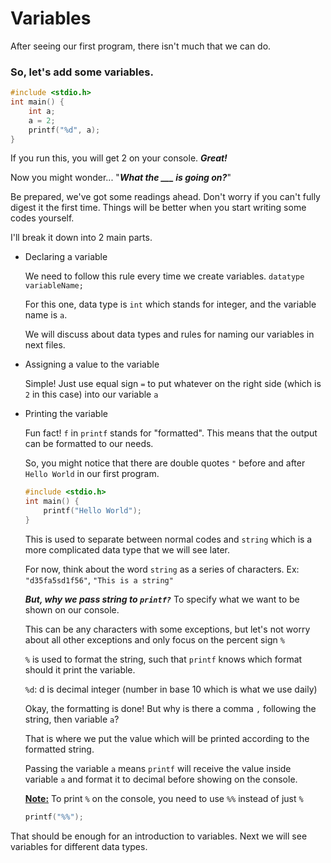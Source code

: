 # Variables

After seeing our first program, there isn't much that we can do.

### So, let's add some variables.

```c
#include <stdio.h>
int main() {
    int a;
    a = 2;
    printf("%d", a);
}
```

If you run this, you will get 2 on your console. ***Great!***

Now you might wonder... "***What the ___ is going on?***"

Be prepared, we've got some readings ahead. Don't worry if you can't fully digest it the first time. Things will be better when you start writing some codes yourself.

I'll break it down into 2 main parts.

- Declaring a variable
  
    We need to follow this rule every time we create variables. `datatype variableName;`

    For this one, data type is `int` which stands for integer, and the variable name is `a`.

    We will discuss about data types and rules for naming our variables in next files.

- Assigning a value to the variable

    Simple! Just use equal sign `=` to put whatever on the right side (which is `2` in this case) into our variable `a`

- Printing the variable

    Fun fact! `f` in `printf` stands for "formatted". This means that the output can be formatted to our needs.

    So, you might notice that there are double quotes `"` before and after `Hello World` in our first program.
    
    ```c
    #include <stdio.h>
    int main() {
        printf("Hello World");
    }
    ```

    This is used to separate between normal codes and `string` which is a more complicated data type that we will see later.

    For now, think about the word `string` as a series of characters. Ex: `"d35fa5sd1f56"`, `"This is a string"`

    ***But, why we pass string to `printf?`*** To specify what we want to be shown on our console.
    
    This can be any characters with some exceptions, but let's not worry about all other exceptions and only focus on the percent sign `%`

    `%` is used to format the string, such that `printf` knows which format should it print the variable.

    `%d`: d is decimal integer (number in base 10 which is what we use daily)

    Okay, the formatting is done! But why is there a comma `,` following the string, then variable `a`?

    That is where we put the value which will be printed according to the formatted string.

    Passing the variable `a` means `printf` will receive the value inside variable `a` and format it to decimal before showing on the console.

    
    **<u>Note:</u>** To print `%` on the console, you need to use `%%` instead of just `%`
    ```c
    printf("%%");
    ```

That should be enough for an introduction to variables. Next we will see variables for different data types.